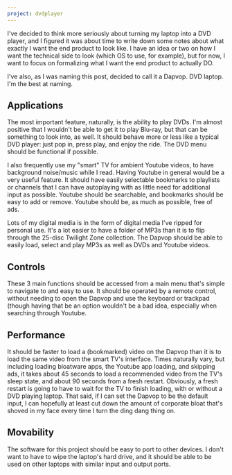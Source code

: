 ```yaml
---
project: dvdplayer
---
```

I've decided to think more seriously about turning my laptop into a DVD player, and I figured it was about time to write down some notes about what exactly I want the end product to look like. I have an idea or two on how I want the technical side to look (which OS to use, for example), but for now, I want to focus on formalizing what I want the end product to actually DO.

I've also, as I was naming this post, decided to call it a Dapvop. DVD laptop. I'm the best at naming.

## Applications

The most important feature, naturally, is the ability to play DVDs. I'm almost positive that I wouldn't be able to get it to play Blu-ray, but that can be something to look into, as well. It should behave more or less like a typical DVD player: just pop in, press play, and enjoy the ride. The DVD menu should be functional if possible.

I also frequently use my "smart" TV for ambient Youtube videos, to have background noise/music while I read. Having Youtube in general would be a very useful feature. It should have easily selectable bookmarks to playlists or channels that I can have autoplaying with as little need for additional input as possible. Youtube should be searchable, and bookmarks should be easy to add or remove. Youtube should be, as much as possible, free of ads.

Lots of my digital media is in the form of digital media I've ripped for personal use. It's a lot easier to have a folder of MP3s than it is to flip through the 25-disc Twilight Zone collection. The Dapvop should be able to easily load, select and play MP3s as well as DVDs and Youtube videos.

## Controls

These 3 main functions should be accessed from a main menu that's simple to navigate to and easy to use. It should be operated by a remote control, without needing to open the Dapvop and use the keyboard or trackpad (though having that be an option wouldn't be a bad idea, especially when searching through Youtube.

## Performance

It should be faster to load a (bookmarked) video on the Dapvop than it is to load the same video from the smart TV's interface. Times naturally vary, but including loading bloatware apps, the Youtube app loading, and skipping ads, it takes about 45 seconds to load a recommended video from the TV's sleep state, and about 90 seconds from a fresh restart. Obviously, a fresh restart is going to have to wait for the TV to finish loading, with or without a DVD playing laptop. That said, if I can set the Dapvop to be the default input, I can hopefully at least cut down the amount of corporate bloat that's shoved in my face every time I turn the ding dang thing on.

## Movability

The software for this project should be easy to port to other devices. I don't want to have to wipe the laptop's hard drive, and it should be able to be used on other laptops with similar input and output ports.
